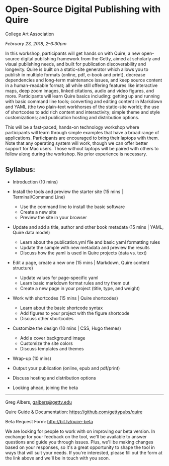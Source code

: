 # Open-Source Digital Publishing with Quire

College Art Association

*February 23, 2018, 2–3:30pm*

In this workshop, participants will get hands on with Quire, a new open-source digital publishing framework from the Getty, aimed at scholarly and visual publishing needs, and built for publication discoverability and longevity. Quire is built on a static-site generator which allows you to publish in multiple formats (online, pdf, e-book and print), decrease dependencies and long-term maintenance issues, and keep source content in a human-readable format; all while still offering features like interactive maps, deep zoom images, linked citations, audio and video figures, and more. Participants will learn Quire basics including: getting up and running with basic command line tools; converting and editing content in Markdown and YAML (the two plain-text workhorses of the static-site world); the use of shortcodes to add rich content and interactivity; simple theme and style customizations; and publication hosting and distribution options.

This will be a fast-paced, hands-on technology workshop where participants will learn through simple examples that have a broad range of applications. Participants are encouraged to bring their laptops with them. Note that any operating system will work, though we can offer better support for Mac users. Those without laptops will be paired with others to follow along during the workshop. No prior experience is necessary.

## Syllabus:

- Introduction (10 mins)


- Install the tools and preview the starter site (15 mins | Terminal/Command Line)
  - Use the command line to install the basic software
  - Create a new site
  - Preview the site in your browser


- Update and add a title, author and other book metadata (15 mins | YAML, Quire data model)
  - Learn about the publication.yml file and basic yaml formatting rules
  - Update the sample with new metadata and preview the results
  - Discuss how the yaml is used in Quire projects (data vs. text)


- Edit a page, create a new one (15 mins | Markdown, Quire content structure)
  - Update values for page-specific yaml
  - Learn basic markdown format rules and try them out
  - Create a new page in your project (title, type, and weight)


- Work with shortcodes (15 mins | Quire shortcodes)
  - Learn about the basic shortcode syntax
  - Add figures to your project with the figure shortcode
  - Discuss other shortcodes


- Customize the design (10 mins | CSS, Hugo themes)
  - Add a cover background image
  - Customize the site colors
  - Discuss templates and themes


-  Wrap-up (10 mins)
  - Output your publication (online, epub and pdf/print)
  - Discuss hosting and distribution options
  - Looking ahead, joining the beta


---

Greg Albers, galbers@getty.edu

Quire Guide & Documentation: https://github.com/gettypubs/quire

Beta Request Form: http://bit.ly/quire-beta

We are looking for people to work with on improving our beta version. In exchange for your feedback on the tool, we'll be available to answer questions and guide you through issues. Plus, we'll be making changes based on your responses, so it's a great opportunity to shape the tool in ways that will suit your needs. If you're interested, please fill out the form at the link above and we'll be in touch with you soon.